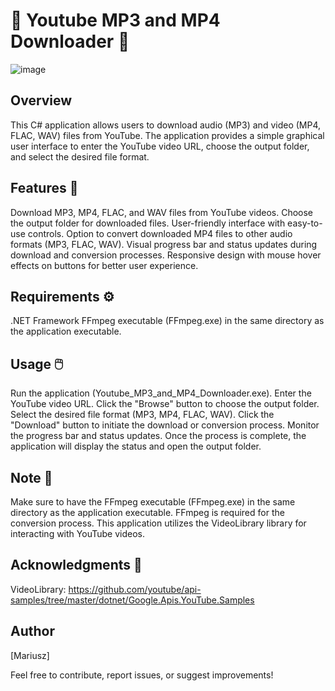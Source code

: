 # 🎵 Youtube MP3 and MP4 Downloader 🎵
![image](https://upload.wikimedia.org/wikipedia/commons/thumb/9/90/Logo_of_YouTube_%282013-2015%29.svg/668px-Logo_of_YouTube_%282013-2015%29.svg.png)

## Overview
This C# application allows users to download audio (MP3) and video (MP4, FLAC, WAV) files from YouTube. The application provides a simple graphical user interface to enter the YouTube video URL, choose the output folder, and select the desired file format.

## Features 📝
Download MP3, MP4, FLAC, and WAV files from YouTube videos.
Choose the output folder for downloaded files.
User-friendly interface with easy-to-use controls.
Option to convert downloaded MP4 files to other audio formats (MP3, FLAC, WAV).
Visual progress bar and status updates during download and conversion processes.
Responsive design with mouse hover effects on buttons for better user experience.

## Requirements ⚙️
.NET Framework
FFmpeg executable (FFmpeg.exe) in the same directory as the application executable.

## Usage 🖱️
Run the application (Youtube_MP3_and_MP4_Downloader.exe).
Enter the YouTube video URL.
Click the "Browse" button to choose the output folder.
Select the desired file format (MP3, MP4, FLAC, WAV).
Click the "Download" button to initiate the download or conversion process.
Monitor the progress bar and status updates.
Once the process is complete, the application will display the status and open the output folder.

## Note 📙
Make sure to have the FFmpeg executable (FFmpeg.exe) in the same directory as the application executable. FFmpeg is required for the conversion process.
This application utilizes the VideoLibrary library for interacting with YouTube videos.

## Acknowledgments 📜
VideoLibrary: https://github.com/youtube/api-samples/tree/master/dotnet/Google.Apis.YouTube.Samples

## Author
[Mariusz]

Feel free to contribute, report issues, or suggest improvements!
